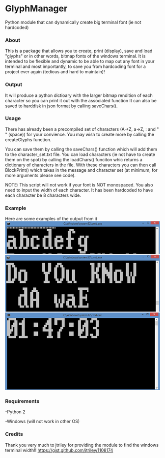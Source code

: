 # GlyphManager
Python module that can dynamically create big terminal font (ie not hardcoded)


### About

This is a package that allows you to create, print (display), save and load "glyphs" or in other words, bitmap fonts of the windows terminal.
It is intended to be flexible and dynamic to be able to map out any font in your terminal and most importantly, to save you from hardcoding font for a project ever again (tedious and hard to maintain)!


### Output

It will produce a python dictioary with the larger bitmap rendition of each character so you can print it out with the associated function
It can also be saved to harddisk in json format by calling saveChars().

### Usage

There has already been a precompiled set of characters (A->Z, a->Z, : and " " (space)) for your convience. You may wish to create more by calling the createGlyphs function. 

You can save them by calling the saveChars() function which will add them to the character_set.txt file.
You can load characters (ie not have to create them on the spot) by calling the loadChars() funciton whic returns a dictionary of characters in the file.
With these characters you can then call BlockPrint() which takes in the message and character set (at minimum, for more arguments please see code).

NOTE: This script will not work if your font is NOT monospaced. You also need to input the width of each character. It has been hardcoded to have each character be 8 characters wide.

### Example

Here are some examples of the output from it
![Example](image_alphabet.PNG)
![Example](image_text.PNG)
![Example](image_time.PNG)
### Requirements

-Python 2

-Windows (will not work in other OS)

### Credits

Thank you very much to jtriley for providing the module to find the windows terminal width!!
https://gist.github.com/jtriley/1108174
